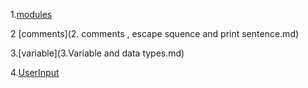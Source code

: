 1.[modules](modules-and-pip.md)


2 [comments](2. comments , escape squence and print sentence.md)


3.[variable](3.Variable and data types.md)

4.[UserInput](4.UserInput.md)
